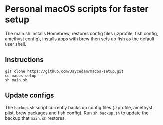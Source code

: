 # Personal macOS scripts for faster setup

The main.sh installs Homebrew, restores config files (.zprofile, fish config, amethyst config), installs apps with brew then sets up fish as the default user shell.

## Instructions

```
git clone https://github.com/Jaycedam/macos-setup.git
cd macos-setup
sh main.sh
```

## Update configs

The `backup.sh` script currently backs up config files (.zprofile, amethyst plist, brew packages and fish config). Run `sh backup.sh` to update the backup that `main.sh` restores.
